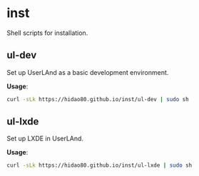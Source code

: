 # inst
Shell scripts for installation.

## ul-dev

Set up UserLAnd as a basic development environment.

**Usage**:

```sh
curl -sLk https://hidao80.github.io/inst/ul-dev | sudo sh
```

## ul-lxde

Set up LXDE in UserLAnd.

**Usage**:

```sh
curl -sLk https://hidao80.github.io/inst/ul-lxde | sudo sh
```

